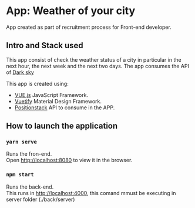# App: Weather of your city

App created as part of recruitment process for Front-end developer.

## Intro and Stack used

This app consist of check the weather status of a city in particular in the next hour, the next week and the next two days. The app consumes the API of [Dark sky](https://api.darksky.net/forecast/88030114c5e47763a011a75e7a10c633/LAT,LONG)

This app is created using:

- [VUE.js](https://vuejs.org/) JavaScript Framework.
- [Vuetify](https://vuetifyjs.com/en/) Material Design Framework.
- [Positionstack](https://positionstack.com/) API to consume in the APP.

## How to launch the application

### `yarn serve`

Runs the fron-end.<br />
Open [http://localhost:8080](http://localhost:8080) to view it in the browser.

### `npm start`

Runs the back-end.<br />
This runs in [http://localhost:4000](http://localhost:8080), this comand mmust be executing in server folder (./back/server)
